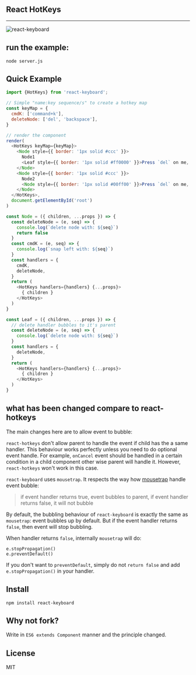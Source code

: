 ## React HotKeys
-------------

![react-keyboard](https://user-images.githubusercontent.com/486382/52902222-c2c6f980-3216-11e9-993a-b1d5b7f0afa5.gif)

## run the example:
```
node server.js
```

## Quick Example

```javascript
import {HotKeys} from 'react-keyboard';

// Simple "name:key sequence/s" to create a hotkey map
const keyMap = {
  cmdK: ['command+k'],
  deleteNode: ['del', 'backspace'],
}

// render the component
render(
  <HotKeys keyMap={keyMap}>
    <Node style={{ border: '1px solid #ccc' }}>
      Node1
      <Leaf style={{ border: '1px solid #ff0000' }}>Press `del` on me, event will be handled by `Node1` and the current node</Leaf>
    </Node>
    <Node style={{ border: '1px solid #ccc' }}>
      Node2
      <Node style={{ border: '1px solid #00ff00' }}>Press `del` on me, event will be only handled by current node</Node>
    </Node>
  </HotKeys>,
  document.getElementById('root')
)

const Node = ({ children, ...props }) => {
  const deleteNode = (e, seq) => {
    console.log(`delete node with: ${seq}`)
    return false
  }
  const cmdK = (e, seq) => {
    console.log(`snap left with: ${seq}`)
  }
  const handlers = {
    cmdK,
    deleteNode,
  }
  return (
    <HotKeys handlers={handlers} {...props}>
      { children }
    </HotKeys>
  )
}

const Leaf = ({ children, ...props }) => {
  // delete handler bubbles to it's parent
  const deleteNode = (e, seq) => {
    console.log(`delete node with: ${seq}`)
  }
  const handlers = {
    deleteNode,
  }
  return (
    <HotKeys handlers={handlers} {...props}>
      { children }
    </HotKeys>
  )
}
```

## what has been changed compare to react-hotkeys
The main changes here are to allow event to bubble:

`react-hotkeys` don't allow parent to handle the event if child has the a same handler. This behaviour works perfectly unless you need to do optional event handle.
For example, `onCancel` event should be handled in a certain condition in a child component other wise parent will handle it. However, `react-hotkeys` won't work in this case.

`react-keyboard` uses `mousetrap`. It respects the way how [mousetrap](https://github.com/ccampbell/mousetrap) handle event bubble:

> if event handler returns true, event bubbles to parent, if event handler returns false, it will not bubble

By default, the bubbling behaviour of `react-keyboard` is exactly the same as `mousetrap`: event bubbles up by default. But if the event handler returns `false`, then event will stop bubbling.

When handler returns `false`, internally `mousetrap` will do:

```
e.stopPropagation()
e.preventDefault()
```

If you don't want to `preventDefault`, simply do not `return false` and add `e.stopPropagation()` in your handler.

## Install
```
npm install react-keyboard
```

## Why not fork?
Write in `ES6 extends Component` manner and the principle changed.

## License
MIT
